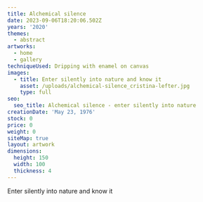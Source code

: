 ```yaml
---
title: Alchemical silence
date: 2023-09-06T18:20:06.502Z
years: '2020'
themes:
  - abstract
artworks:
  - home
  - gallery
techniqueUsed: Dripping with enamel on canvas
images:
  - title: Enter silently into nature and know it
    asset: /uploads/alchemical-silence_cristina-lefter.jpg
    type: full
seo:
  seo_title: Alchemical silence - enter silently into nature
creationDate: 'May 23, 1976'
stock: 0
price: 0
weight: 0
siteMap: true
layout: artwork
dimensions:
  height: 150
  width: 100
  thickness: 4
---
```


Enter silently into nature and know it
